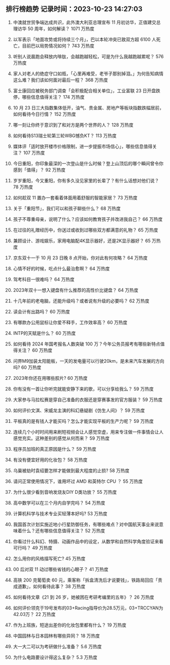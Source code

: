 
## 排行榜趋势 记录时间：2023-10-23 14:27:03
  
  1. 中澳就世贸争端达成共识，此外澳大利亚总理宣布 11 月初访华，正值建交总理访华 50 周年，如何解读？ 1071 万热度
    
  2. 以军表示「地面攻势或将持续三个月」，巴以本轮冲突已致双方超 6100 人死亡，目前巴以局势情况如何？ 743 万热度
    
  3. 听别人说晨跑会释放内啡肽，会越跑越轻松，可是为什么我越跑越累呢？ 576 万热度
    
  4. 家人对老人的绝症守口如瓶，「心里再难受，老爷子那别掉泪。」为何告知病情这么难？我们该如何面对最后一程？ 368 万热度
    
  5. 富士康回应被税务部门调查「会积极配合相关单位」，工业富联 23 日开盘跌停，哪些信息值得关注？ 174 万热度
    
  6. 10 月 23 日三大指数集体低开，油气、贵金属、房地产等板块指数跌幅居前，如何看待今日行情？ 152 万热度
    
  7. 哪一刻让你终于意识到了和对方是两个世界的人？ 128 万热度
    
  8. 如何看待S13瑞士轮第三轮WBG憾负KT？ 113 万热度
    
  9. 媒体评「适时放开楼市价格限制，进一步提振市场信心」，哪些信息值得关注？ 107 万热度
    
  10. 今日重阳，你印象最深的一次登山是什么时候？登上山顶后的哪个瞬间曾令你感到「值得」？ 92 万热度
    
  11. 岁岁重阳，今又重阳，你有多久没见家里的长辈了？有什么话想对他们说？ 78 万热度
    
  12. 如何趁双 11 置办一套看着体面用着舒服的智能家居？ 73 万热度
    
  13. 关于「重阳节」，我们可以和孩子聊些什么？ 68 万热度
    
  14. 孩子不尊重母亲，说明了什么？应该如何教育孩子并改进我自己？ 66 万热度
    
  15. 在过往的礼赠经历中，你送过或收到过哪些双方都满意的礼物？ 65 万热度
    
  16. 兼顾设计、游戏娱乐，家用电脑配4K显示器好，还是2K显示器好？ 65 万热度
    
  17. 京东双十一于 10 月 23 日晚 8 点开始，你对此有何攻略？ 64 万热度
    
  18. 心情不好的时候，吃点什么最治愈啊？ 64 万热度
    
  19. 驾考科目一很难吗？ 64 万热度
    
  20. 2023年双十一想入键盘有什么推荐的高性价比键盘？ 64 万热度
    
  21. 十几年前的老电脑，还能升级吗？或者说有升级的必要吗？ 62 万热度
    
  22. 读会计有出路吗？ 60 万热度
    
  23. 有哪款办公用鼠标让你爱不释手，工作效率高？ 60 万热度
    
  24. INTP的天赋是什么？ 60 万热度
    
  25. 如何看待 2024 年国考报名人数突破 100 万？今年公务员报考有哪些新特点值得关注？ 60 万热度
    
  26. 问界M9加装太阳能板，一天的发电量可以行驶20km，是未来汽车发展的方向吗? 60 万热度
    
  27. 2023年你还在用哪些胶片? 60 万热度
    
  28. 你有没有一首让你听完就能安静下来的歌，可以分享给我么？ 59 万热度
    
  29. 大家参与马拉松赛是穿自己准备的衣服还是穿赛事发的官方服装？ 59 万热度
    
  30. 如何评价文淇、宋威龙主演的科幻悬疑剧《仿生人间》？ 59 万热度
    
  31. 平板真的是有钱人才能买吗？怎么才能实现平板的生产力呢？ 59 万热度
    
  32. 连续几个小时时间用来刷短视频会让人感觉空虚，用来专注做一件事情会让人感觉充实。这种差别的感觉从何而来？ 59 万热度
    
  33. 程序员加班的真正原因是什么？ 59 万热度
    
  34. 有没有便宜好用的化妆包？ 58 万热度
    
  35. 乌巢被劫时袁绍要怎样才能做到最大程度的止损? 58 万热度
    
  36. 请问正常使用情况下，谁用坏过 AMD 和英特尔 CPU ？ 55 万热度
    
  37. 为什么很少看到音响发烧友DIY D类功放？ 55 万热度
    
  38. 高中数学可以在三个月内自学完吗？ 54 万热度
    
  39. 计算机科学与技术专业买轻薄本好吗? 53 万热度
    
  40. 我国首次计划实施近地小行星防御任务，有哪些难点？对中国航天事业来说意味着什么？还有哪些信息值得关注？ 52 万热度
    
  41. 你看过什么科幻、特摄、动画作品中的设定，从数学和自然科学角度验证来看可行吗？ 49 万热度
    
  42. 怎么用你的风格描写死亡? 45 万热度
    
  43. 00 后对双 11 动过哪些省钱的心眼子？ 41 万热度
    
  44. 高铁 200 克葡萄卖 60 元，乘客称「拆盒清洗后才说要钱」，铁路局回应「责成道歉」，如何看待此事？ 38 万热度
    
  45. 如何看待文章《21 到 26 岁，她被困在考研考编里的五年》？ 26 万热度
    
  46. 如何评价领克于19号发布的03+Racing指导价为28.5万元，03+TRCCYAN为42.03万？ 22 万热度
    
  47. 作为上班族，短途出差你的化妆包里都有什么？ 19 万热度
    
  48. 中国园林与日本园林有哪些异同？ 18 万热度
    
  49. 大一大二可以为考研做什么准备？ 5.6 万热度
    
  50. 为什么电路要设计得这么复杂？ 5.3 万热度
    